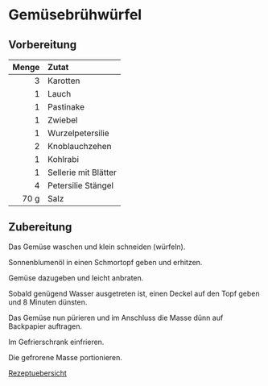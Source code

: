 # Gemüsebrühwürfel

## Vorbereitung

| Menge | Zutat                |
| -----:|:-------------------- |
|     3 | Karotten             |
|     1 | Lauch                |
|     1 | Pastinake            |
|     1 | Zwiebel              |
|     1 | Wurzelpetersilie     |
|     2 | Knoblauchzehen       |
|     1 | Kohlrabi             |
|     1 | Sellerie mit Blätter |
|     4 | Petersilie Stängel   |
|  70 g | Salz                 |

## Zubereitung

Das Gemüse waschen und klein schneiden (würfeln).

Sonnenblumenöl in einen Schmortopf geben und erhitzen.

Gemüse dazugeben und leicht anbraten.

Sobald genügend Wasser ausgetreten ist, einen Deckel auf den Topf geben und 8 Minuten dünsten.

Das Gemüse nun pürieren und im Anschluss die Masse dünn auf Backpapier auftragen.

Im Gefrierschrank einfrieren.

Die gefrorene Masse portionieren.

[Rezeptuebersicht](./Rezeptuebersicht.md)

